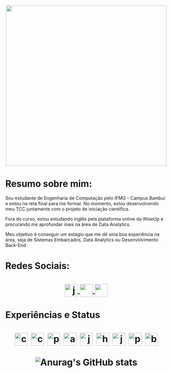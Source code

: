 <h1 align="center"> <img src="https://rb99.space/welcome.gif" width="500px"> </h1>


# Resumo sobre mim:

Sou estudante de Engenharia de Computação pelo IFMG - Campus Bambuí e estou na reta final para me formar. No momento, estou desenvolvendo meu TCC juntamente com o projeto de iniciação científica. 

Fora do curso, estou estudando inglês pela plataforma online da WiseUp e procurando me aprofundar mais na área de Data Analytics.

Meu objetivo é conseguir um estágio que me dê uma boa experiência na área, seja de Sistemas Embarcados, Data Analytics ou Desenvolvimento Back-End.

# Redes Sociais:

<h1 align="center">
  <a href="https://www.linkedin.com/in/fabiotempesta/" target="_blank">
    <img align="center" alt="junior-linkedin" width="40" src="https://image.flaticon.com/icons/png/512/124/124011.png" style="max-width:100%;">
  </a>
  <a href="https://www.instagram.com/fabiotempesta15/" target="_blank">
    <img  align="center"  src="https://image.flaticon.com/icons/png/512/174/174855.png" width='40' style="max-width:100%;"/>
  </a>
  <a href="https://api.whatsapp.com/send?phone=5535999432713&text=Encontrei%20seu%20contato%20no%20GitHub.%20Gostaria%20de%20falar%20com%20voc%C3%AA!" target="_blank" >
    <img  align="center" src="https://image.flaticon.com/icons/png/512/220/220236.png" width='40' style="max-width:100%;"/> 
  </a>
 </h1>



# Experiências e Status

<h1 align="center">
  
  <img src="https://cdn.jsdelivr.net/gh/devicons/devicon/icons/cplusplus/cplusplus-line.svg" alt="c++" widtf="40" height="40" style="max-width:100%;margin: 0 2px;"></img>
  <img src="https://cdn.jsdelivr.net/gh/devicons/devicon/icons/c/c-line.svg" alt="c" widtf="40" height="40" style="max-width:100%;margin: 0 2px;"></img>
  <img src="https://cdn.jsdelivr.net/gh/devicons/devicon/icons/python/python-original-wordmark.svg" alt="python" widtf="40" height="40" style="max-width:100%;margin: 0 2px;"></img>
  <img src="https://cdn.jsdelivr.net/gh/devicons/devicon/icons/arduino/arduino-original-wordmark.svg" alt="arduino" widtf="40" height="40" style="max-width:100%;margin: 0 2px;"/></img>
  <img src="https://cdn.jsdelivr.net/gh/devicons/devicon/icons/java/java-original-wordmark.svg" alt="java" widtf="40" height="40" style="max-width:100%;margin: 0 2px;"></img>
  <img src="https://cdn.jsdelivr.net/gh/devicons/devicon/icons/html5/html5-original-wordmark.svg" alt="html" widtf="40" height="40" style="max-width:100%;margin: 0 2px;"/></img>
  <img src="https://cdn.jsdelivr.net/gh/devicons/devicon/icons/javascript/javascript-plain.svg" alt="javascript" widtf="40" height="40" style="max-width:100%;margin: 0 2px;"></img>
  <img src="https://cdn.jsdelivr.net/gh/devicons/devicon/icons/php/php-original.svg" alt="php" widtf="40" height="40" style="max-width:100%;margin: 0 2px;"/></img>
  <img src="https://cdn.jsdelivr.net/gh/devicons/devicon/icons/bootstrap/bootstrap-plain-wordmark.svg" alt="bootstrap" widtf="40" height="40" style="max-width:100%;margin: 0 2px;"/></img>
  
  ![Anurag's GitHub stats](https://github-readme-stats.vercel.app/api?username=fabiotempesta&show_icons=true&theme=radical)

</h1>


